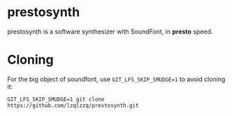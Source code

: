 # prestosynth
prestosynth is a software synthesizer with SoundFont, in **presto** speed.
# Cloning
For the big object of soundfont, use `GIT_LFS_SKIP_SMUDGE=1` to avoid cloning it:
```
GIT_LFS_SKIP_SMUDGE=1 git clone https://github.com/lzqlzzq/prestosynth.git
```
